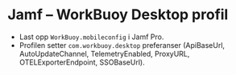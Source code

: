 # Jamf – WorkBuoy Desktop profil
- Last opp `WorkBuoy.mobileconfig` i Jamf Pro.
- Profilen setter `com.workbuoy.desktop` preferanser (ApiBaseUrl, AutoUpdateChannel, TelemetryEnabled, ProxyURL, OTELExporterEndpoint, SSOBaseUrl).
